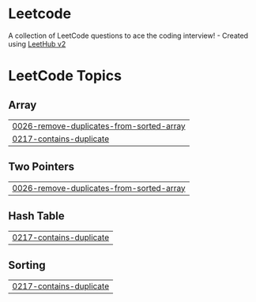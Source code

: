 # Leetcode
A collection of LeetCode questions to ace the coding interview! - Created using [LeetHub v2](https://github.com/arunbhardwaj/LeetHub-2.0)

<!---LeetCode Topics Start-->
# LeetCode Topics
## Array
|  |
| ------- |
| [0026-remove-duplicates-from-sorted-array](https://github.com/Gungunbansall/Leetcode/tree/master/0026-remove-duplicates-from-sorted-array) |
| [0217-contains-duplicate](https://github.com/Gungunbansall/Leetcode/tree/master/0217-contains-duplicate) |
## Two Pointers
|  |
| ------- |
| [0026-remove-duplicates-from-sorted-array](https://github.com/Gungunbansall/Leetcode/tree/master/0026-remove-duplicates-from-sorted-array) |
## Hash Table
|  |
| ------- |
| [0217-contains-duplicate](https://github.com/Gungunbansall/Leetcode/tree/master/0217-contains-duplicate) |
## Sorting
|  |
| ------- |
| [0217-contains-duplicate](https://github.com/Gungunbansall/Leetcode/tree/master/0217-contains-duplicate) |
<!---LeetCode Topics End-->